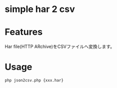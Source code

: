 # simple har 2 csv

# Features

Har file(HTTP ARchive)をCSVファイルへ変換します。

# Usage

```php json2csv.php {xxx.har}```



